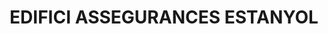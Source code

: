 ---
layout: test
title:  "EDIFICI ASSEGURANCES ESTANYOL"
coordinates:
  - group1:
        - [1.459963540611038, 42.35651942579014]
        - [1.460138950026289, 42.356585202018671]
        - [1.460199978447921, 42.356512588362023]
        - [1.460112436728703, 42.356473026749548]
        - [1.460021037372581, 42.356437863757961]
        - [1.459963540611038, 42.35651942579014]
---